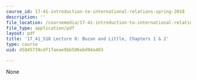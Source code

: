 ```yaml
---
course_id: 17-41-introduction-to-international-relations-spring-2018
description: ''
file_location: /coursemedia/17-41-introduction-to-international-relations-spring-2018/d5845739cdf1faeae9bb506ebd94a403_MIT17_41S18_lec8.pdf
file_type: application/pdf
layout: pdf
title: '17_41_S18 Lecture 8: Buzan and Little, Chapters 1 & 2'
type: course
uid: d5845739cdf1faeae9bb506ebd94a403

---
```

None